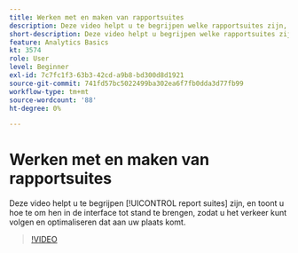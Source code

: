 ```yaml
---
title: Werken met en maken van rapportsuites
description: Deze video helpt u te begrijpen welke rapportsuites zijn, en zal u tonen hoe te om hen in de interface te creëren, zodat u de mensen kunt volgen en optimaliseren die aan uw plaats komen.
short-description: Deze video helpt u begrijpen welke rapportsuites zijn en hoe te om hen tot stand te brengen.
feature: Analytics Basics
kt: 3574
role: User
level: Beginner
exl-id: 7c7fc1f3-63b3-42cd-a9b8-bd300d8d1921
source-git-commit: 741fd57bc5022499ba302ea6f7fb0dda3d77fb99
workflow-type: tm+mt
source-wordcount: '88'
ht-degree: 0%

---
```


# Werken met en maken van rapportsuites

Deze video helpt u te begrijpen [!UICONTROL report suites] zijn, en toont u hoe te om hen in de interface tot stand te brengen, zodat u het verkeer kunt volgen en optimaliseren dat aan uw plaats komt.

>[!VIDEO](https://video.tv.adobe.com/v/28773/?quality=12&learn=on)
